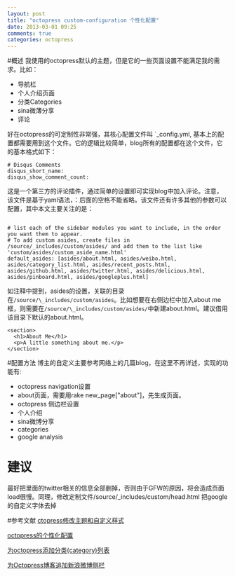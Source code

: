 ```yaml
---
layout: post
title: "octopress custom-configuration 个性化配置"
date: 2013-03-01 09:25
comments: true
categories: octopress
---
```

#概述
我使用的octopress默认的主题，但是它的一些页面设置不能满足我的需求。比如：

* 导航栏
* 个人介绍页面
* 分类Categories
* sina微薄分享
* 评论

好在octopress的可定制性非常强，其核心配置文件叫 `_config.yml,  基本上的配置都需要用到这个文件。它的逻辑比较简单，blog所有的配置都在这个文件，它的基本格式如下：

```
# Disqus Comments
disqus_short_name: 
disqus_show_comment_count:
```

这是一个第三方的评论插件，通过简单的设置即可实现blog中加入评论。注意，该文件是基于yaml语法，：后面的空格不能省略。该文件还有许多其他的参数可以配置，其中本文主要关注的是：

```

# list each of the sidebar modules you want to include, in the order you want them to appear.
# To add custom asides, create files in /source/_includes/custom/asides/ and add them to the list like 'custom/asides/custom_aside_name.html'
default_asides: [asides/about.html, asides/weibo.html, asides/category_list.html, asides/recent_posts.html, asides/github.html, asides/twitter.html, asides/delicious.html, asides/pinboard.html, asides/googleplus.html]

```
如注释中提到，asides的设置，关联的目录在`/source/\_includes/custom/asides`。比如想要在右侧边栏中加入about me框，则需要在`/source/\_includes/custom/asides/`中新建about.html。建议借用该目录下默认的about.html。

```
<section>
  <h1>About Me</h1>
  <p>A little something about me.</p>
</section>

```
<!--more-->

#配置方法
博主的自定义主要参考网络上的几篇blog，在这里不再详述，实现的功能有:

* octopress navigation设置
* about页面，需要用rake new_page["about"]，先生成页面。
* octopress 侧边栏设置
* 个人介绍
* sina微博分享
* categories
* google analysis

# 建议
最好把里面的twitter相关的信息全部删掉，否则由于GFW的原因，将会造成页面load很慢。同理，修改定制文件/source/_includes/custom/head.html 把google的自定义字体去掉

#参考文献
[ctopress修改主题和自定义样式](http://yanping.me/cn/blog/2012/01/07/theming-and-customization/)

[octopress的个性化配置](http://linyi.herokuapp.com/blog/config-octopress.html)

[为octopress添加分类(category)列表](http://codemacro.com/2012/07/18/add-category-list-to-octopress/)

[为Octopress博客追加新浪微博侧栏](http://programus.github.com/blog/2012/03/03/add-weibo-sidebar-into-octopress/)

